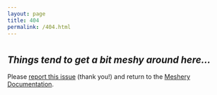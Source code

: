```yaml
---
layout: page
title: 404
permalink: /404.html
---
```


<div class="container">
  <h1 id="funny-message" class="noTOC"></h1>
  <h2 style="font-style:italic;" class="noTOC">Things tend to get a bit meshy around here...</h2>
  <p class="alert-info alert">Please <a href="https://github.com/layer5io/meshery/issues/new?assignees=&labels=docs&template=documentation.md&title=Docs:" target="_blank">report this issue</a> (thank you!) and return to the <a href="{{ site.url }}{{ site.baseurl }}">Meshery Documentation</a>.</p>
</div>
<script type="text/javascript">
var messages = [
  "Oh, no. Please pardon our meshy site.",
  "Oops. Please excuse the mesh.",
  "Looks like this page doesn't exists. What a mesh!",
  "Please pardon our mesh."
];
var message = messages[Math.floor(Math.random()*messages.length)];
document.getElementById("funny-message").innerHTML = message;
</script>
